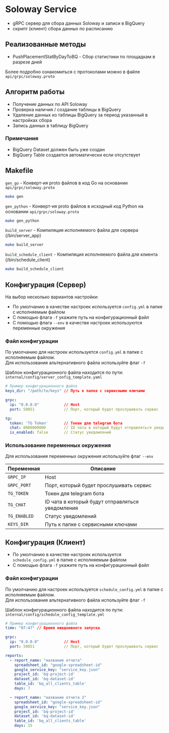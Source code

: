 # Soloway Service

* gRPC сервер для сбора данных Soloway и записи в BigQuery
* скрипт (клиент) сбора данных по расписанию

## Реализованные методы

* PushPlacementStatByDayToBQ - Сбор статистики по площадкам в разрезе дней

Более подробно ознакомиться с протоколами можно в файле `api/grpc/soloway.proto`

## Алгоритм работы

* Получение данных по API Soloway
* Проверка наличия / создание таблицы в BigQuery
* Удаление данных из таблицы BigQuery за период указанный в настройках сбора
* Запись данных в таблицу BigQuery

### Примечания

* BigQuery Dataset должен быть уже создан
* BigQuery Table создается автоматически если отсутствует

## Makefile

`gen_go` - Конверт-ия proto файлов в код Go на основании `api/grpc/soloway.proto`

```bash
make gen
```

`gen_python` - Конверт-ия proto файлов в исходный код Python на основании `api/grpc/soloway.proto`

```bash
make gen_python
```

`build_server` - Компиляция исполняемого файла для сервера (/bin/server_app)

```bash
make build_server
```

`build_schedule_client` - Компиляция исполняемого файла для клиента (/bin/schedule_client)

```bash
make build_schedule_client
```

## Конфигурация (Сервер)

На выбор несколько вариантов настройки:

* По умолчанию в качестве настроек используется `config.yml` в папке с исполняемым файлом
* С помощью флага `-f` укажите путь на конфигурационный файл
* С помощью флага `--env` в качестве настроек используются переменные окружения

### Файл конфигурации

По умолчанию для настроек используется `config.yml` в папке с исполняемым файлом.  
Для использования альтернативного файла используйте флаг `-f`

Шаблон конфигурационного файла находится по пути:  `internal/config/server_config_template.yaml`

```yaml
# Пример конфигурационного файла
keys_dir: "/path/to/keys" // Путь к папке с сервисными ключами

grpc:
  ip: "0.0.0.0"           // Host
  port: 50051             // Порт, который будет прослушивать сервис

tg:
  token: 'TG Token'       // Токен для telegram бота
  chat: 0000000000        // ID чата в который будут отправляться уведомления
  is_enabled: false       // Статус уведомлений
```

### Использование переменных окружения

Для использования переменных окружения используйте флаг  `--env`

| Переменная   | Описание                                         |
|--------------|--------------------------------------------------|
| `GRPC_IP`    | Host                                             |
| `GRPC_PORT`  | Порт, который будет прослушивать сервис          | 
| `TG_TOKEN`   | Токен для telegram бота                          |
| `TG_CHAT`    | ID чата в который будут отправляться уведомления |
| `TG_ENABLED` | Статус уведомлений                               |
| `KEYS_DIR `  | Путь к папке с сервисными ключами                |

## Конфигурация (Клиент)

* По умолчанию в качестве настроек используется `schedule_config.yml` в папке с исполняемым файлом
* С помощью флага `-f` укажите путь на конфигурационный файл

### Файл конфигурации

По умолчанию для настроек используется `schedule_config.yml` в папке с исполняемым файлом.  
Для использования альтернативного файла используйте флаг `-f`

Шаблон конфигурационного файла находится по пути:  `internal/config/schedule_config_template.yml`

```yaml
# Пример конфигурационного файла
time: "07:47" // Время ежедневного запуска

grpc:
  ip: "0.0.0.0"           // Host
  port: 50051             // Порт, который будет прослушивать сервис

reports:
  - report_name: "название отчета"
    spreadsheet_id: "google-spreadsheet-id"
    google_service_key: "service_key.json"
    project_id: 'bq-project-id'
    dataset_id: 'bq-dataset-id'
    table_id: 'bq_all_clients_table'
    days: 7

  - report_name: "название отчета 2"
    spreadsheet_id: "google-spreadsheet-id"
    google_service_key: "service_key.json"
    project_id: 'bq-project-id'
    dataset_id: 'bq-dataset-id'
    table_id: 'bq_all_clients_table'
    days: 15
```
